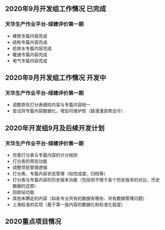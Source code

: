 ## 2020年9月开发组工作情况 已完成

### 天华生产作业平台-绿建评价第一期

- 建筑专篇内容完成
- 结构专篇内容完成
- 给排水专篇内容完成
- 暖通专篇内容完成
- 电气专篇内容完成

## 2020年9月开发组工作情况 开发中

### 天华生产作业平台-绿建评价第一期

- 调整原先打分表细则内容与专篇内容统一
- 尝试将专篇内容数据化，增加可维护性（路漫漫其修远兮）

## 2020年开发组9月及后续开发计划

### 天华生产作业平台-绿建评价第一期

- 完善打分表与专篇内容的计分规则
- 打分表的预览功能
- 调整项目管理逻辑
- 打分表、专篇内容状态管理（如完成度、归档等）
- 打分表与专篇内容的历史版本功能（包括但不限于各个历史版本的对比、历史数据的还原）
- 回收站功能
- 其他未确定的内容（如各专业共有的数据有哪些、共有数据管理问题）
- 上海标准的实现（基于第一版内容的数据化和标准化程度）

## 2020重点项目情况
